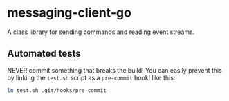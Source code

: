 # messaging-client-go

A class library for sending commands and reading event streams.

## Automated tests

NEVER commit something that breaks the build! You can
easily prevent this by linking the `test.sh` script as a `pre-commit` hook!
like this:

```bash
ln test.sh .git/hooks/pre-commit
```